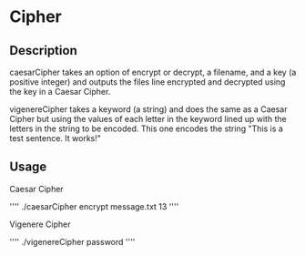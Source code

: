 # Cipher
## Description
caesarCipher takes an option of encrypt or decrypt, a filename, and a key (a positive integer) and outputs the files line encrypted and decrypted using the key in a Caesar Cipher.

vigenereCipher takes a keyword (a string) and does the same as a Caesar Cipher but using the values of each letter in the keyword lined up with the letters in the string to be encoded. This one encodes the string "This is a test sentence. It works!" 

## Usage
Caesar Cipher

''''
./caesarCipher encrypt message.txt 13
''''

Vigenere Cipher

''''
./vigenereCipher password
''''